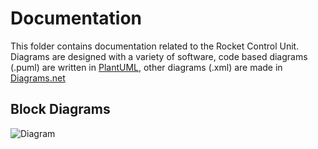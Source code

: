 # Documentation
This folder contains documentation related to the Rocket Control Unit.
Diagrams are designed with a variety of software, code based diagrams (.puml) are written in [PlantUML](https://plantuml.com/), other diagrams (.xml) are made in [Diagrams.net](https://app.diagrams.net/)


## Block Diagrams

![Diagram](https://user-images.githubusercontent.com/78698227/200695093-e2673ab8-3ffe-4ab7-b15a-d64aa9e40f2f.png)
